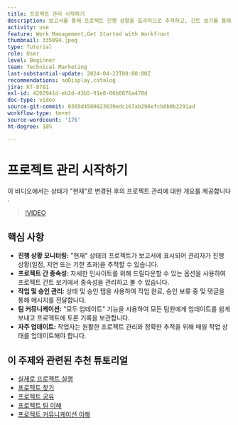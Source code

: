 ```yaml
---
title: 프로젝트 관리 시작하기
description: 보고서를 통해 프로젝트 진행 상황을 효과적으로 추적하고, 간트 보기를 통해 종속성을 관리하고, 작업 및 승인을 모니터링하고, 팀 커뮤니케이션을 향상하고, 자주 업데이트하면서 원활한 워크플로를 보장합니다.
activity: use
feature: Work Management,Get Started with Workfront
thumbnail: 335094.jpeg
type: Tutorial
role: User
level: Beginner
team: Technical Marketing
last-substantial-update: 2024-04-22T00:00:00Z
recommendations: noDisplay,catalog
jira: KT-8781
exl-id: 4202941d-eb2d-43b5-91e8-06b0076a470d
doc-type: video
source-git-commit: 0365d4500823639edc167ab296efcb8b0b2291ad
workflow-type: tm+mt
source-wordcount: '176'
ht-degree: 18%

---
```


# 프로젝트 관리 시작하기

이 비디오에서는 상태가 &quot;현재&quot;로 변경된 후의 프로젝트 관리에 대한 개요를 제공합니다&#x200B;.

>[!VIDEO](https://video.tv.adobe.com/v/3445174/?quality=12&learn=on&enablevpops&captions=kor)

## 핵심 사항

* **진행 상황 모니터링:** &quot;현재&quot; 상태의 프로젝트가 보고서에 표시되어 관리자가 진행 상황(일정, 지연 또는 기한 초과)을 추적할 수 있습니다.
* **프로젝트 간 종속성:** 자세한 인사이트를 위해 드릴다운할 수 있는 옵션을 사용하여 프로젝트 간트 보기에서 종속성을 관리하고 볼 수 있습니다.
* **작업 및 승인 관리:** 상태 및 승인 탭을 사용하여 작업 완료, 승인 보류 중 및 댓글을 통해 메시지를 전달합니다.
* **팀 커뮤니케이션:** &quot;모두 업데이트&quot; 기능을 사용하여 모든 팀원에게 업데이트를 쉽게 보내고 프로젝트에 토론 기록을 보관합니다.
* **자주 업데이트:** 작업자는 원활한 프로젝트 관리와 정확한 추적을 위해 매일 작업 상태를 업데이트해야 합니다. &#x200B;


## 이 주제와 관련된 추천 튜토리얼

* [실제로 프로젝트 실행](/help/manage-work/projects/take-a-project-live.md)
* [프로젝트 찾기](/help/manage-work/projects/find-projects.md)
* [프로젝트 공유](/help/manage-work/projects/share-a-project.md)
* [프로젝트 팀 이해](/help/manage-work/projects/understand-the-project-team.md)
* [프로젝트 커뮤니케이션 이해](/help/manage-work/projects/understand-project-communication.md)
